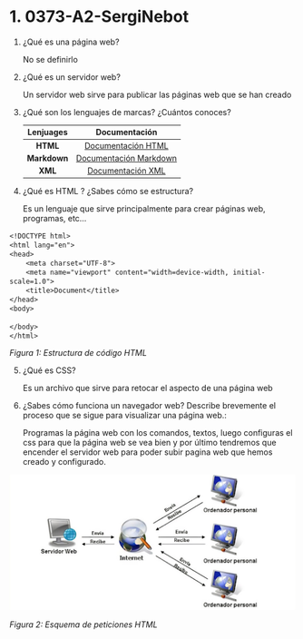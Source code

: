 # 1. 0373-A2-SergiNebot
1. ¿Qué es una página web?

    No se definirlo


2. ¿Qué es un servidor web?

    Un servidor web sirve para publicar las páginas web que se han creado

3. ¿Qué son los lenguajes de marcas? ¿Cuántos conoces? 

    | Lenjuages | Documentación |
    |:----------:|:--------------:|
    | **HTML** | [Documentación HTML](https://www.manualweb.net/html/enlaces-html/) | 
    | **Markdown**  |[Documentación Markdown](https://markdown.es/) |
    |**XML** | [Documentación XML](https://www.ibm.com/docs/es/odm/8.11.1?topic=binding-what-is-xml) |

1. ¿Qué es HTML ? ¿Sabes cómo se estructura?

    Es un lenguaje que sirve principalmente para crear páginas web, programas, etc…

```
<!DOCTYPE html>
<html lang="en">
<head>
    <meta charset="UTF-8">
    <meta name="viewport" content="width=device-width, initial-scale=1.0">
    <title>Document</title>
</head>
<body>
    
</body>
</html>
```
_Figura 1: Estructura de código HTML_

5. ¿Qué es CSS?

    Es un archivo que sirve para retocar el aspecto de una página web


6. ¿Sabes cómo funciona un navegador web? Describe brevemente el proceso que se sigue para visualizar una página web.:

    Programas la página web con los comandos, textos, luego configuras el css para que la página web se vea bien y por último tendremos que encender el servidor web para poder subir pagina web que hemos creado y configurado.

![Paguina_web](web.png "Servidor web")

_Figura 2: Esquema de peticiones HTML_